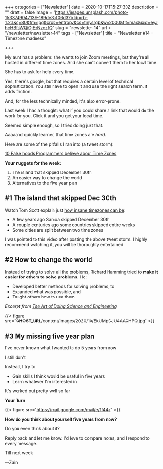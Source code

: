 +++
categories = ["Newsletter"]
date = 2020-10-17T15:27:30Z
description = ""
draft = false
image = "https://images.unsplash.com/photo-1533749047139-189de3cf06d3?ixlib=rb-1.2.1&q=80&fm=jpg&crop=entropy&cs=tinysrgb&w=2000&fit=max&ixid=eyJhcHBfaWQiOjExNzczfQ"
slug = "newsletter-14"
url = "/newsletter/newsletter-14"
tags = ["Newsletter"]
title = "Newsletter #14 - Timezone madness"

+++


My aunt has a problem: she wants to join Zoom meetings, but they're all hosted in different time zones. And she can't convert them to her local time.

She has to ask for help every time.

Yes, there's google, but that requires a certain level of technical sophistication. You still have to open it and use the right search term. It adds friction.

And, for the less technically minded, it's also error-prone.

Last week I had a thought: what if you could share a link that would do the work for you. Click it and you get your local time.

Seemed simple enough, so I tried doing just that.

Aaaaand quickly learned that time zones are _hard_.

Here are some of the pitfalls I ran into (a tweet storm):

[10 False hoods Programmers believe about Time Zones](https://twitter.com/ZainRzv/status/1314622276390670336)

**Your nuggets for the week:**

1. The island that skipped December 30th
2. An easier way to change the world
3. Alternatives to the five year plan

## #1 The island that skipped Dec 30th

Watch Tom Scott explain just [how insane timezones can be](https://www.youtube.com/watch?v=-5wpm-gesOY&utm_source=zainrizvi.io&utm_medium=newsletter&utm_campaign=falsehoods_programmers_believe_about_timezones&utm_term=2020-10-15):

* A few years ago Samoa skipped December 30th
* A couple centuries ago some countries skipped entire weeks
* Some cities are split between two time zones

I was pointed to this video after posting the above tweet storm. I highly recommend watching it, you will be thoroughly entertained

## #2 How to change the world

Instead of trying to solve all the problems, Richard Hamming tried to **make it easier for others to solve problems**. He:

* Developed better methods for solving problems, to
* Expanded what was possible, and
* Taught others how to use them

_Excerpt from [The Art of Doing Science and Engineering](https://www.amazon.com/Art-Doing-Science-Engineering-Learning/dp/1732265178?utm_source=zainrizvi.io&utm_medium=newsletter&utm_campaign=falsehoods_programmers_believe_about_timezones&utm_term=2020-10-15)_

{{< figure src="__GHOST_URL__/content/images/2020/10/EkUMpCJU4AAXHPQ.jpg" >}}

## #3 My missing five year plan

I've never known what I wanted to do 5 years from now

I still don't

Instead, I try to:

* Gain skills I think would be useful in five years
* Learn whatever I'm interested in

It's worked out pretty well so far

**Your Turn**

{{< figure src="https://mail.google.com/mail/e/1f44a" >}}

**How do you think about yourself five years from now?**

Do you even think about it?

Reply back and let me know. I'd love to compare notes, and I respond to every message.

Till next week

--Zain

